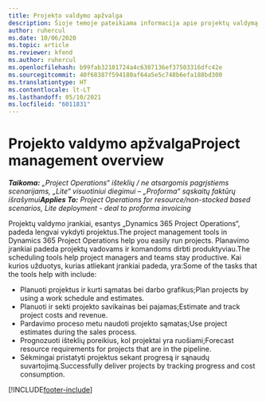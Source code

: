 ```yaml
---
title: Projekto valdymo apžvalga
description: Šioje temoje pateikiama informacija apie projektų valdymą programoje „Dynamics 365 Project Operations“.
author: ruhercul
ms.date: 10/06/2020
ms.topic: article
ms.reviewer: kfend
ms.author: ruhercul
ms.openlocfilehash: b99fab32101724a4c6307136ef37503316dfc42e
ms.sourcegitcommit: 40f68387f594180af64a5e5c748b6efa188bd300
ms.translationtype: HT
ms.contentlocale: lt-LT
ms.lasthandoff: 05/10/2021
ms.locfileid: "6011831"
---
```

# <a name="project-management-overview"></a><span data-ttu-id="802d0-103">Projekto valdymo apžvalga</span><span class="sxs-lookup"><span data-stu-id="802d0-103">Project management overview</span></span>

<span data-ttu-id="802d0-104">_**Taikoma:** „Project Operations“ išteklių / ne atsargomis pagrįstiems scenarijams, „Lite“ visuotiniui diegimui – „Proforma“ sąskaitų faktūrų išrašymui_</span><span class="sxs-lookup"><span data-stu-id="802d0-104">_**Applies To:** Project Operations for resource/non-stocked based scenarios, Lite deployment - deal to proforma invoicing_</span></span>

<span data-ttu-id="802d0-105">Projektų valdymo įrankiai, esantys „Dynamics 365 Project Operations“, padeda lengvai vykdyti projektus.</span><span class="sxs-lookup"><span data-stu-id="802d0-105">The project management tools in Dynamics 365 Project Operations help you easily run projects.</span></span> <span data-ttu-id="802d0-106">Planavimo įrankiai padeda projektų vadovams ir komandoms dirbti produktyviau.</span><span class="sxs-lookup"><span data-stu-id="802d0-106">The scheduling tools help project managers and teams stay productive.</span></span> <span data-ttu-id="802d0-107">Kai kurios užduotys, kurias atliekant įrankiai padeda, yra:</span><span class="sxs-lookup"><span data-stu-id="802d0-107">Some of the tasks that the tools help with include:</span></span>

- <span data-ttu-id="802d0-108">Planuoti projektus ir kurti sąmatas bei darbo grafikus;</span><span class="sxs-lookup"><span data-stu-id="802d0-108">Plan projects by using a work schedule and estimates.</span></span>
- <span data-ttu-id="802d0-109">Planuoti ir sekti projekto savikainas bei pajamas;</span><span class="sxs-lookup"><span data-stu-id="802d0-109">Estimate and track project costs and revenue.</span></span>
- <span data-ttu-id="802d0-110">Pardavimo proceso metu naudoti projekto sąmatas;</span><span class="sxs-lookup"><span data-stu-id="802d0-110">Use project estimates during the sales process.</span></span>
- <span data-ttu-id="802d0-111">Prognozuoti išteklių poreikius, kol projektai yra ruošiami;</span><span class="sxs-lookup"><span data-stu-id="802d0-111">Forecast resource requirements for projects that are in the pipeline.</span></span>
- <span data-ttu-id="802d0-112">Sėkmingai pristatyti projektus sekant progresą ir sąnaudų suvartojimą.</span><span class="sxs-lookup"><span data-stu-id="802d0-112">Successfully deliver projects by tracking progress and cost consumption.</span></span>


[!INCLUDE[footer-include](../includes/footer-banner.md)]